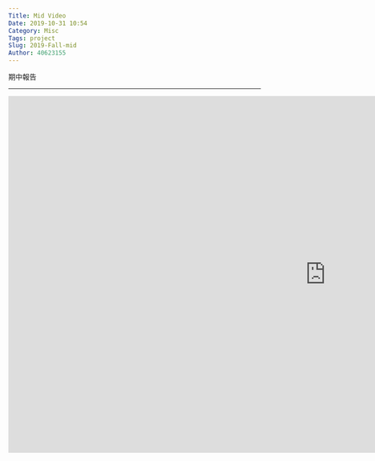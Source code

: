 ```yaml
---
Title: Mid Video
Date: 2019-10-31 10:54
Category: Misc
Tags: project
Slug: 2019-Fall-mid
Author: 40623155
---
```


期中報告

<!-- PELICAN_END_SUMMARY -->


----

<iframe width="1266" height="712" src="https://www.youtube.com/embed/Be3FjhY85_8" frameborder="0" allow="accelerometer; autoplay; encrypted-media; gyroscope; picture-in-picture" allowfullscreen></iframe>
